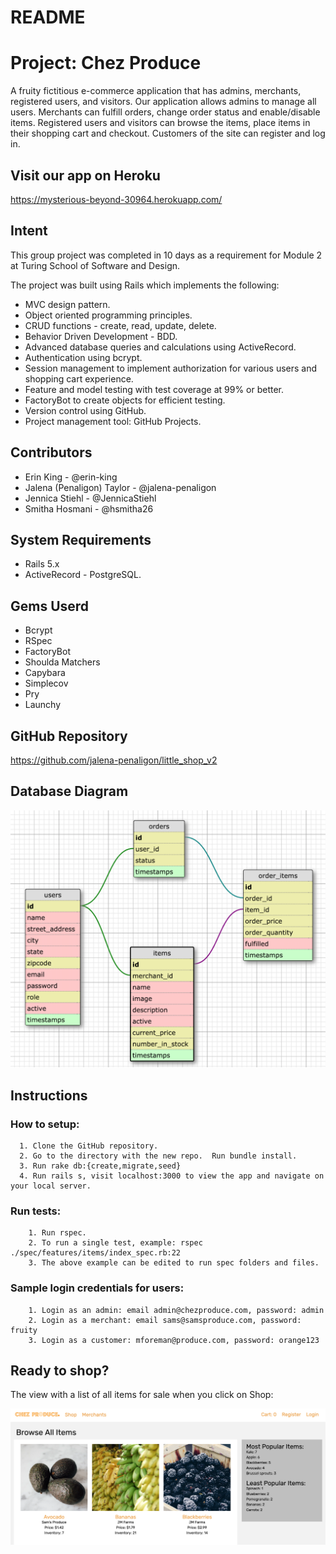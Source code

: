 # README
# Project: Chez Produce

A fruity fictitious e-commerce application that has admins, merchants, registered users, and visitors. Our application allows admins to manage all users.
Merchants can fulfill orders, change order status and enable/disable items.  Registered users and visitors can browse the items, place items in their shopping cart and checkout.
Customers of the site can register and log in.

## Visit our app on Heroku
https://mysterious-beyond-30964.herokuapp.com/

## Intent  

This group project was completed in 10 days as a requirement for Module 2 at Turing School of Software and Design.

The project was built using Rails which implements the following:
* MVC design pattern.
* Object oriented programming principles.
* CRUD functions - create, read, update, delete.
* Behavior Driven Development - BDD.
* Advanced database queries and calculations using ActiveRecord.
* Authentication using bcrypt.
* Session management to implement authorization for various users and shopping cart experience.
* Feature and model testing with test coverage at 99% or better.
* FactoryBot to create objects for efficient testing.
* Version control using GitHub.
* Project management tool: GitHub Projects.

## Contributors
* Erin King - @erin-king
* Jalena (Penaligon) Taylor - @jalena-penaligon
* Jennica Stiehl - @JennicaStiehl
* Smitha Hosmani - @hsmitha26

## System Requirements
* Rails 5.x
* ActiveRecord - PostgreSQL.

## Gems Userd
* Bcrypt
* RSpec
* FactoryBot
* Shoulda Matchers
* Capybara
* Simplecov
* Pry
* Launchy

## GitHub Repository
https://github.com/jalena-penaligon/little_shop_v2

## Database Diagram
![alt text](database_diagram/diagram.png)

## Instructions
  ### How to setup:
      1. Clone the GitHub repository.
      2. Go to the directory with the new repo.  Run bundle install.
      3. Run rake db:{create,migrate,seed}
      4. Run rails s, visit localhost:3000 to view the app and navigate on your local server.

  ### Run tests:
        1. Run rspec.
        2. To run a single test, example: rspec ./spec/features/items/index_spec.rb:22
        3. The above example can be edited to run spec folders and files.

  ### Sample login credentials for users:
        1. Login as an admin: email admin@chezproduce.com, password: admin
        2. Login as a merchant: email sams@samsproduce.com, password: fruity
        3. Login as a customer: mforeman@produce.com, password: orange123

## Ready to shop?
The view with a list of all items for sale when you click on Shop:

![alt text](app/assets/images/items_index_page_image.png)
